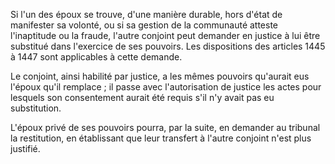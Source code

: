   
Si l'un des époux se trouve, d'une manière durable, hors d'état de manifester sa volonté, ou si sa gestion de la communauté atteste l'inaptitude ou la fraude, l'autre conjoint peut demander en justice à lui être substitué dans l'exercice de ses pouvoirs. Les dispositions des articles 1445 à 1447 sont applicables à cette demande.   

  
Le conjoint, ainsi habilité par justice, a les mêmes pouvoirs qu'aurait eus l'époux qu'il remplace ; il passe avec l'autorisation de justice les actes pour lesquels son consentement aurait été requis s'il n'y avait pas eu substitution.   

  
L'époux privé de ses pouvoirs pourra, par la suite, en demander au tribunal la restitution, en établissant que leur transfert à l'autre conjoint n'est plus justifié.  
